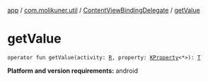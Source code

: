 [app](../../index.md) / [com.molikuner.util](../index.md) / [ContentViewBindingDelegate](index.md) / [getValue](./get-value.md)

# getValue

`operator fun getValue(activity: `[`R`](index.md#R)`, property: `[`KProperty`](https://kotlinlang.org/api/latest/jvm/stdlib/kotlin.reflect/-k-property/index.html)`<*>): `[`T`](index.md#T)

**Platform and version requirements:** android

